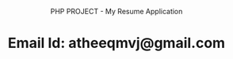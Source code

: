 

<p align="center">PHP PROJECT - My Resume Application</a></p>
<h1 align="center"> Email Id: atheeqmvj@gmail.com</p>
